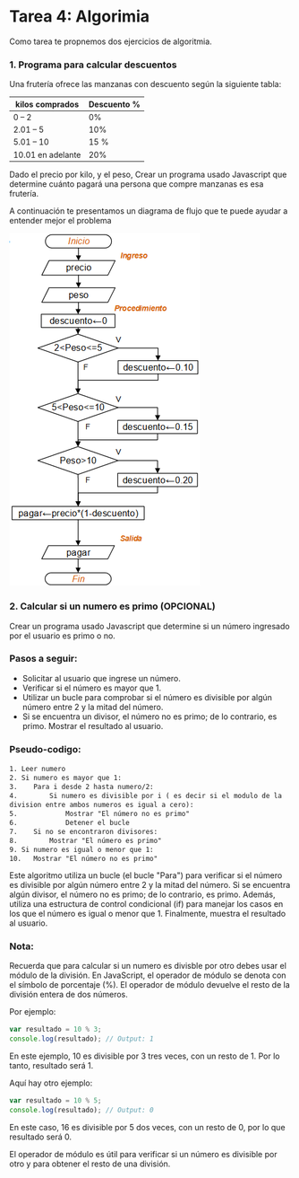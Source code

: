 # Tarea 4: Algorimia
Como tarea te propnemos dos ejercicios de algoritmia.

### 1. Programa para calcular descuentos
Una frutería ofrece las manzanas con descuento según la siguiente tabla:

| kilos comprados | Descuento % |
|----------|----------|
| 0 – 2    | 0%   |
| 2.01 – 5    | 10%   |
| 5.01 – 10    | 15 %   |
| 10.01 en adelante    | 20%  |

Dado el precio por kilo, y el peso, Crear un programa usado Javascript que determine cuánto pagará una persona que compre manzanas es esa frutería.


A continuación te presentamos un diagrama de flujo que te puede ayudar a entender mejor el problema

![tarea1](./resources/tarea1.png)
 
### 2. Calcular si un numero es primo (OPCIONAL)

Crear un programa usado Javascript que determine si un número ingresado por el usuario es primo o no.

### Pasos a seguir:

- Solicitar al usuario que ingrese un número.
- Verificar si el número es mayor que 1.
- Utilizar un bucle para comprobar si el número es divisible por algún número entre 2 y la mitad del número.
- Si se encuentra un divisor, el número no es primo; de lo contrario, es primo.
Mostrar el resultado al usuario.

### Pseudo-codigo:
```
1. Leer numero
2. Si numero es mayor que 1:
3.    Para i desde 2 hasta numero/2:
4.        Si numero es divisible por i ( es decir si el modulo de la division entre ambos numeros es igual a cero):
5.            Mostrar "El número no es primo"
6.            Detener el bucle
7.    Si no se encontraron divisores:
8.        Mostrar "El número es primo"
9. Si numero es igual o menor que 1:
10.   Mostrar "El número no es primo"
```

Este algoritmo utiliza un bucle (el bucle "Para") para verificar si el número es divisible por algún número entre 2 y la mitad del número. Si se encuentra algún divisor, el número no es primo; de lo contrario, es primo. Además, utiliza una estructura de control condicional (if) para manejar los casos en los que el número es igual o menor que 1. Finalmente, muestra el resultado al usuario.

### Nota:
Recuerda que para calcular si un numero es divisble por otro debes usar el módulo de la división. 
En JavaScript, el operador de módulo se denota con el símbolo de porcentaje (%). El operador de módulo devuelve el resto de la división entera de dos números.

Por ejemplo:

```javascript
var resultado = 10 % 3;
console.log(resultado); // Output: 1
```
En este ejemplo, 10 es divisible por 3 tres veces, con un resto de 1. Por lo tanto, resultado será 1.

Aquí hay otro ejemplo:

```javascript
var resultado = 10 % 5;
console.log(resultado); // Output: 0
```
En este caso, 16 es divisible por 5 dos veces, con un resto de 0, por lo que resultado será 0.

El operador de módulo es útil para verificar si un número es divisible por otro y para obtener el resto de una división.
